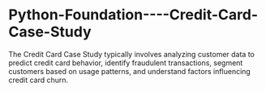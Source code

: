 # Python-Foundation----Credit-Card-Case-Study
The Credit Card Case Study typically involves analyzing customer data to predict credit card behavior, identify fraudulent transactions, segment customers based on usage patterns, and understand factors influencing credit card churn.
